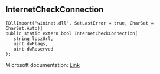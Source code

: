 ## InternetCheckConnection

```
[DllImport("wininet.dll", SetLastError = true, CharSet = CharSet.Auto)]
public static extern bool InternetCheckConnection(
   string lpszUrl,
   uint dwFlags,
   uint dwReserved
);
```

Microsoft documentation: [Link](https://docs.microsoft.com/en-us/windows/win32/api/wininet/nf-wininet-internetcheckconnectiona)
